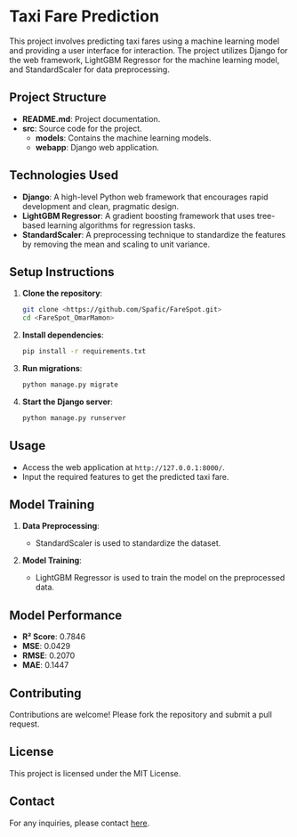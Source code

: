 # Taxi Fare Prediction

This project involves predicting taxi fares using a machine learning model and providing a user interface for interaction. The project utilizes Django for the web framework, LightGBM Regressor for the machine learning model, and StandardScaler for data preprocessing.

## Project Structure

- **README.md**: Project documentation.
- **src**: Source code for the project.
    - **models**: Contains the machine learning models.
    - **webapp**: Django web application.

## Technologies Used

- **Django**: A high-level Python web framework that encourages rapid development and clean, pragmatic design.
- **LightGBM Regressor**: A gradient boosting framework that uses tree-based learning algorithms for regression tasks.
- **StandardScaler**: A preprocessing technique to standardize the features by removing the mean and scaling to unit variance.

## Setup Instructions

1. **Clone the repository**:
    ```bash
    git clone <https://github.com/Spafic/FareSpot.git>
    cd <FareSpot_OmarMamon>
    ```

2. **Install dependencies**:
    ```bash
    pip install -r requirements.txt
    ```

3. **Run migrations**:
    ```bash
    python manage.py migrate
    ```

4. **Start the Django server**:
    ```bash
    python manage.py runserver
    ```

## Usage

- Access the web application at `http://127.0.0.1:8000/`.
- Input the required features to get the predicted taxi fare.

## Model Training

1. **Data Preprocessing**:
    - StandardScaler is used to standardize the dataset.

2. **Model Training**:
    - LightGBM Regressor is used to train the model on the preprocessed data.

## Model Performance

- **R² Score**: 0.7846
- **MSE**: 0.0429
- **RMSE**: 0.2070
- **MAE**: 0.1447

## Contributing

Contributions are welcome! Please fork the repository and submit a pull request.

## License

This project is licensed under the MIT License.

## Contact
For any inquiries, please contact [here](mailto:omar.mamon203@gmail.com).
